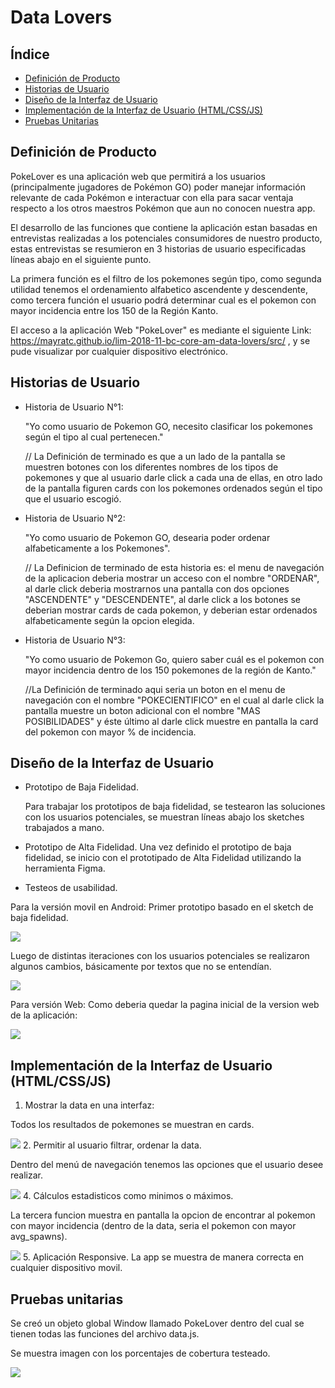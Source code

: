 # Data Lovers

## Índice

* [Definición de Producto](#Definición-de-Producto)
* [Historias de Usuario](#Historias-de-Usuario)
* [Diseño de la Interfaz de Usuario](#Diseño-de-la-Interfaz-de-Usuario)
* [Implementación de la Interfaz de Usuario (HTML/CSS/JS)](#Implementación-de-la-Interfaz-de-Usuario-(HTML/CSS/JS))
* [Pruebas Unitarias](#Pruebas-Unitarias)

## Definición de Producto

PokeLover es una aplicación web que permitirá a los usuarios (principalmente jugadores de Pokémon GO) poder manejar información relevante de cada Pokémon e interactuar con ella para sacar ventaja respecto a los otros maestros Pokémon que aun no conocen nuestra app.

El desarrollo de las funciones que contiene la aplicación estan basadas en entrevistas realizadas a los potenciales consumidores de nuestro producto, estas entrevistas se resumieron en 3 historias de usuario especificadas líneas abajo en el siguiente punto.

La primera función es el filtro de los pokemones según tipo, como segunda utilidad tenemos el ordenamiento alfabetico ascendente y descendente, como tercera función el usuario podrá determinar cual es el pokemon con mayor incidencia entre los 150 de la Región Kanto.

El acceso a la aplicación Web "PokeLover" es mediante el siguiente Link: https://mayratc.github.io/lim-2018-11-bc-core-am-data-lovers/src/ , y se pude visualizar por cualquier dispositivo electrónico.

## Historias de Usuario
- Historia de Usuario N°1:

  "Yo como usuario de Pokemon GO, necesito clasificar los pokemones según el tipo al cual pertenecen."

  // La Definición de terminado es que a un lado de la pantalla se muestren botones con los diferentes nombres de los tipos de pokemones y que al usuario darle click a cada una de ellas, en otro lado de la pantalla figuren cards con los pokemones ordenados según el tipo que el usuario escogió.
- Historia de Usuario N°2:

  "Yo como usuario de Pokemon GO, desearia poder ordenar alfabeticamente a los Pokemones".

  // La Definicion de terminado de esta historia es: el menu de navegación de la aplicacion deberia mostrar un acceso con el nombre "ORDENAR", al darle click deberia mostrarnos una pantalla con dos opciones "ASCENDENTE" y "DESCENDENTE", al darle click a los botones se deberian mostrar cards de cada pokemon, y deberian estar ordenados alfabeticamente según la opcion elegida.

- Historia de Usuario N°3:

  "Yo como usuario de Pokemon Go, quiero saber cuál es el pokemon con mayor incidencia dentro de los 150 pokemones de la región de Kanto."

  //La Definición de terminado aqui seria un boton en el menu de navegación con el nombre "POKECIENTIFICO" en el cual al darle click la pantalla muestre un boton adicional con el nombre "MAS POSIBILIDADES" y éste último al darle click muestre en pantalla la card del pokemon con mayor % de incidencia.

## Diseño de la Interfaz de Usuario
- Prototipo de Baja Fidelidad.

  Para trabajar los prototipos de baja fidelidad, se testearon las soluciones con los usuarios potenciales, se muestran líneas abajo los sketches trabajados a mano.

- Prototipo de Alta Fidelidad.
  Una vez definido el prototipo de baja fidelidad, se inicio con el prototipado de Alta Fidelidad utilizando la herramienta Figma.

- Testeos de usabilidad.

Para la versión movil en Android: Primer prototipo basado en el sketch de baja fidelidad.

![](imgReadme/poke.jpg)

Luego de distintas iteraciones con los usuarios potenciales se  realizaron algunos cambios, básicamente por textos que no se entendían.  

![](imgReadme/pokeAndroid2.jpg)

Para versión Web:
Como deberia quedar la pagina inicial de la version web de la aplicación:

![](imgReadme/pokeweb.jpg)

## Implementación de la Interfaz de Usuario (HTML/CSS/JS)

1. Mostrar la data en una interfaz:

  Todos los resultados de pokemones se muestran en cards.

  ![](imgReadme/card.jpg)
2. Permitir al usuario filtrar, ordenar la data.

  Dentro del menú de navegación tenemos las opciones que el usuario desee realizar.

  ![](imgReadme/nav.jpg)
4. Cálculos estadisticos como minimos o máximos.

  La tercera funcion muestra en pantalla la opcion de encontrar al pokemon con mayor incidencia (dentro de la data, seria el pokemon con mayor avg_spawns).

  ![](imgReadme/inside.jpg)
5. Aplicación Responsive.
  La app se muestra de manera correcta en cualquier dispositivo movil.

## Pruebas unitarias
Se creó un objeto global Window llamado PokeLover dentro del cual se tienen todas las funciones del archivo data.js.

Se muestra imagen con los porcentajes de cobertura testeado.

![](imgReadme/testing.jpg)
